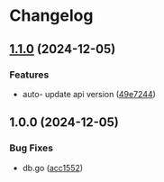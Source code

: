 # Changelog

## [1.1.0](https://github.com/Shakhboz06/Go-project/compare/v1.0.0...v1.1.0) (2024-12-05)


### Features

* auto- update api version ([49e7244](https://github.com/Shakhboz06/Go-project/commit/49e724458467fb3dee3109e1480f8622be304743))

## 1.0.0 (2024-12-05)


### Bug Fixes

* db.go ([acc1552](https://github.com/Shakhboz06/Go-project/commit/acc1552020a1bccaf62ab74c510ca253ea3cf439))
